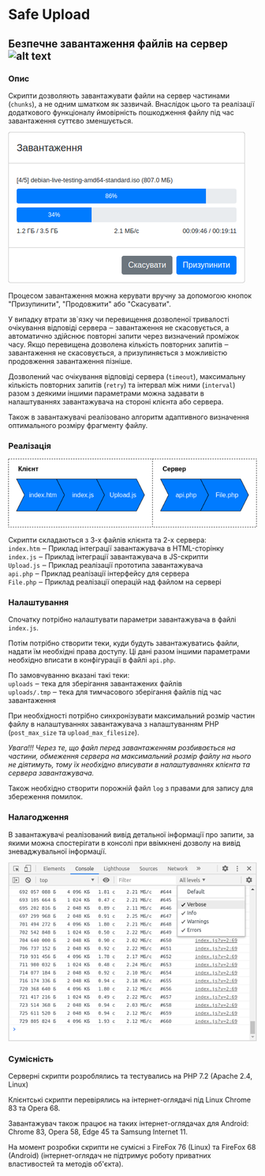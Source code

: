 
# Safe Upload
## Безпечне завантаження файлів на сервер ![alt text](favicon.ico)
### Опис
Скрипти дозволяють завантажувати файли на сервер частинами (`chunks`), а не одним шматком як зазвичай.
Внаслідок цього та реалізації додаткового функціоналу ймовірність пошкодження файлу під час завантаження суттєво зменшується.

![alt text](window.png)

Процесом завантаження можна керувати вручну за допомогою кнопок "Призупинити", "Продовжити" або "Скасувати".

У випадку втрати зв`язку чи перевищення дозволеної тривалості очікування відповіді сервера ‒ завантаження не скасовується, а автоматично здійснює повторні запити через визначений проміжок часу.
Якщо перевищена дозволена кількість повторних запитів ‒ завантаження не скасовується, а призупиняється з можливістю продовження завантаження пізніше.

Дозволений час очікування відповіді сервера (`timeout`), максимальну кількість повторних запитів (`retry`) та інтервал між ними (`interval`) разом з деякими іншими параметрами можна задавати в налаштуваннях завантажувача на стороні клієнта або сервера.

Також в завантажувачі реалізовано алгоритм адаптивного визначення оптимального розміру фрагменту файлу.

### Реалізація

![alt text](schema.png)

Скрипти складаються з 3-х файлів клієнта та 2-х сервера: \
`index.htm` ‒ Приклад інтеграції завантажувача в HTML-сторінку \
`index.js` ‒ Приклад інтеграції завантажувача в JS-скрипти \
`Upload.js` ‒ Приклад реалізації прототипа завантажувача \
`api.php` ‒ Приклад реалізації інтерфейсу для сервера \
`File.php` ‒ Приклад реалізації операцій над файлом на сервері

### Налаштування

Спочатку потрібно налаштувати параметри завантажувача в файлі `index.js`.

Потім потрібно створити теки, куди будуть завантажуватись файли, надати їм необхідні права доступу.
Ці дані разом іншими параметрами необхідно вписати в конфігурації в файлі `api.php`.

По замовчуванню вказані такі теки: \
`uploads` ‒ тека для зберігання завантажених файлів \
`uploads/.tmp` ‒ тека для тимчасового зберігання файлів під час завантаження

При необхідності потрібно синхронізувати максимальний розмір частин файлу в налаштуваннях завантажувача з налаштуванням PHP (`post_max_size` та `upload_max_filesize`).

_Увага!!! Через те, що файл перед завантаженням розбивається на частини, обмеження сервера на максимальний розмір файлу на нього не діятимуть, тому їх необхідно вписувати в налаштуваннях клієнта та сервера завантажувача._

Також необхідно створити порожній файл `log` з правами для запису для збереження помилок.

### Налагодження

В завантажувачі реалізований вивід детальної інформації про запити, за якими можна спостерігати в консолі при ввімкнені дозволу на вивід зневаджувальної інформації.

![alt text](debug.png)


### Сумісність

Серверні скрипти розроблялись та тестувались на PHP 7.2 (Apache 2.4, Linux)

Клієнтські скрипти перевірялись на інтернет-оглядачі під Linux Chrome 83 та Opera 68.

Завантажувач також працює на таких інтернет-оглядачах для Android: Chrome 83, Opera 58, Edge 45 та Samsung Internet 11.

На момент розробки скрипти не сумісні з FireFox 76 (Linux) та FireFox 68 (Android) (інтернет-оглядач не підтримує роботу приватних властивостей та методів об'єкта).

